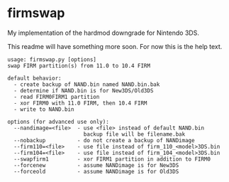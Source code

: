 # firmswap
My implementation of the hardmod downgrade for Nintendo 3DS.

This readme will have something more soon. For now this is the help text.
```
usage: firmswap.py [options]
swap FIRM partition(s) from 11.0 to 10.4 FIRM

default behavior:
  - create backup of NAND.bin named NAND.bin.bak
  - determine if NAND.bin is for New3DS/Old3DS
  - read FIRM0FIRM1 partition
  - xor FIRM0 with 11.0 FIRM, then 10.4 FIRM
  - write to NAND.bin

options (for advanced use only):
  --nandimage=<file>  - use <file> instead of default NAND.bin
                        backup file will be filename.bak
  --nobackup          - do not create a backup of NANDimage
  --firm110=<file>    - use file instead of firm_110_<model>3DS.bin
  --firm104=<file>    - use file instead of firm_104_<model>3DS.bin
  --swapfirm1         - xor FIRM1 partition in addition to FIRM0
  --forcenew          - assume NANDimage is for New3DS
  --forceold          - assume NANDimage is for Old3DS
```
